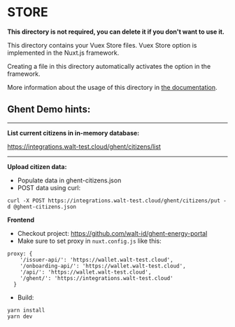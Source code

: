 # STORE

**This directory is not required, you can delete it if you don't want to use it.**

This directory contains your Vuex Store files.
Vuex Store option is implemented in the Nuxt.js framework.

Creating a file in this directory automatically activates the option in the framework.

More information about the usage of this directory in [the documentation](https://nuxtjs.org/guide/vuex-store).

## Ghent Demo hints:

---
**List current citizens in in-memory database:**

https://integrations.walt-test.cloud/ghent/citizens/list

---

**Upload citizen data:**
* Populate data in ghent-citizens.json
* POST data using curl:

`curl -X POST https://integrations.walt-test.cloud/ghent/citizens/put -d @ghent-citizens.json`

**Frontend**

* Checkout project: https://github.com/walt-id/ghent-energy-portal
* Make sure to set proxy in `nuxt.config.js` like this:
```
proxy: {
    '/issuer-api/': 'https://wallet.walt-test.cloud',
    '/onboarding-api/': 'https://wallet.walt-test.cloud',
    '/api/': 'https://wallet.walt-test.cloud',
    '/ghent/': 'https://integrations.walt-test.cloud'
  }
```
* Build:
```
yarn install
yarn dev
```
